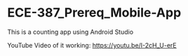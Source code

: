 # ECE-387_Prereq_Mobile-App
This is a counting app using Android Studio 

YouTube Video of it working:  https://youtu.be/I-2cH_U-erE
